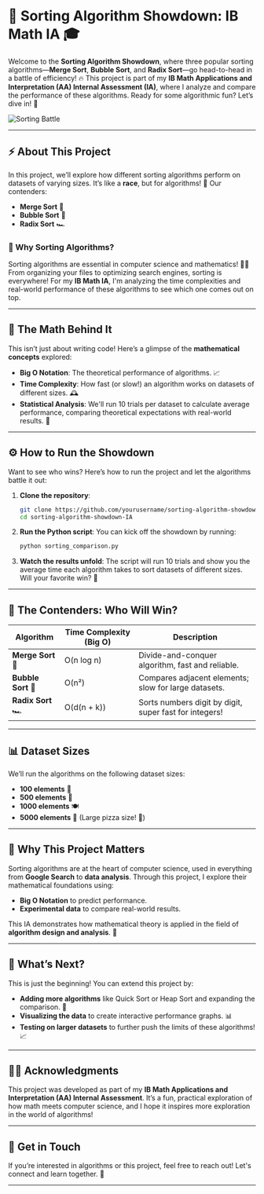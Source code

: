 # 🧠 Sorting Algorithm Showdown: IB Math IA 🎓

Welcome to the **Sorting Algorithm Showdown**, where three popular sorting algorithms—**Merge Sort**, **Bubble Sort**, and **Radix Sort**—go head-to-head in a battle of efficiency! 🔥 This project is part of my **IB Math Applications and Interpretation (AA) Internal Assessment (IA)**, where I analyze and compare the performance of these algorithms. Ready for some algorithmic fun? Let’s dive in! 🤿

![Sorting Battle](https://media.giphy.com/media/3o7qE1YN7aBOFPRw8E/giphy.gif)

---

## ⚡ About This Project

In this project, we’ll explore how different sorting algorithms perform on datasets of varying sizes. It’s like a **race**, but for algorithms! 🏁 Our contenders:
- **Merge Sort** 🧩
- **Bubble Sort** 🍭
- **Radix Sort** 🏎️

### 🚀 Why Sorting Algorithms?
Sorting algorithms are essential in computer science and mathematics! 🧑‍💻 From organizing your files to optimizing search engines, sorting is everywhere! For my **IB Math IA**, I'm analyzing the time complexities and real-world performance of these algorithms to see which one comes out on top.

---

## 🧠 The Math Behind It

This isn’t just about writing code! Here’s a glimpse of the **mathematical concepts** explored:
- **Big O Notation**: The theoretical performance of algorithms. 📈
- **Time Complexity**: How fast (or slow!) an algorithm works on datasets of different sizes. 🕰️
- **Statistical Analysis**: We'll run 10 trials per dataset to calculate average performance, comparing theoretical expectations with real-world results. 🎯

---

## ⚙️ How to Run the Showdown

Want to see who wins? Here’s how to run the project and let the algorithms battle it out:

1. **Clone the repository**:
    ```bash
    git clone https://github.com/yourusername/sorting-algorithm-showdown-IA.git
    cd sorting-algorithm-showdown-IA
    ```

2. **Run the Python script**:
    You can kick off the showdown by running:
    ```bash
    python sorting_comparison.py
    ```

3. **Watch the results unfold**:
    The script will run 10 trials and show you the average time each algorithm takes to sort datasets of different sizes. Will your favorite win? 🤔

---

## 🥇 The Contenders: Who Will Win?

| Algorithm   | Time Complexity (Big O) | Description                               |
|-------------|-------------------------|-------------------------------------------|
| **Merge Sort** 🧩  | O(n log n)             | Divide-and-conquer algorithm, fast and reliable. |
| **Bubble Sort** 🍭  | O(n²)                  | Compares adjacent elements; slow for large datasets. |
| **Radix Sort** 🏎️  | O(d(n + k))            | Sorts numbers digit by digit, super fast for integers! |

---

## 📊 Dataset Sizes

We’ll run the algorithms on the following dataset sizes:
- **100 elements** 🥄
- **500 elements** 🍴
- **1000 elements** 🍽️
- **5000 elements** 🍕 (Large pizza size! 🍕)

---

## 🌟 Why This Project Matters

Sorting algorithms are at the heart of computer science, used in everything from **Google Search** to **data analysis**. Through this project, I explore their mathematical foundations using:
- **Big O Notation** to predict performance.
- **Experimental data** to compare real-world results.

This IA demonstrates how mathematical theory is applied in the field of **algorithm design and analysis**. 🚀

---

## 🔮 What’s Next?

This is just the beginning! You can extend this project by:
- **Adding more algorithms** like Quick Sort or Heap Sort and expanding the comparison. 🚀
- **Visualizing the data** to create interactive performance graphs. 📊
- **Testing on larger datasets** to further push the limits of these algorithms! 📈

---

## 👩‍🏫 Acknowledgments

This project was developed as part of my **IB Math Applications and Interpretation (AA) Internal Assessment**. It’s a fun, practical exploration of how math meets computer science, and I hope it inspires more exploration in the world of algorithms!

---

## 🔗 Get in Touch

If you’re interested in algorithms or this project, feel free to reach out! Let's connect and learn together. 🤝

---
